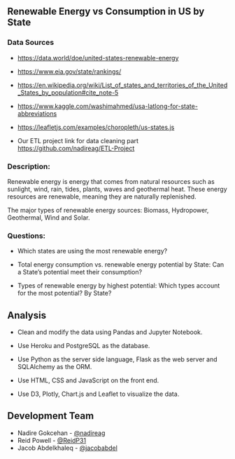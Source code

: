 ## Renewable Energy vs Consumption in US by State

### Data Sources

* https://data.world/doe/united-states-renewable-energy

* https://www.eia.gov/state/rankings/

* https://en.wikipedia.org/wiki/List_of_states_and_territories_of_the_United_States_by_population#cite_note-5

* https://www.kaggle.com/washimahmed/usa-latlong-for-state-abbreviations

* https://leafletjs.com/examples/choropleth/us-states.js

* Our ETL project link for data cleaning part https://github.com/nadireag/ETL-Project

### Description:

Renewable energy is energy that comes from natural resources such as sunlight, wind, rain, tides, plants, waves and geothermal heat. These energy resources are renewable, meaning they are naturally replenished.

The major types of renewable energy sources: Biomass, Hydropower, Geothermal, Wind and Solar.

### Questions:

* Which states are using the most renewable energy?

* Total energy consumption vs. renewable energy potential by State: Can a State’s potential meet their consumption?

* Types of renewable energy by highest potential: Which types account for the most potential? By State?

## Analysis

* Clean and modify the data using Pandas and Jupyter Notebook.

* Use Heroku and PostgreSQL as the database.

* Use Python as the server side language, Flask as the web server and SQLAlchemy as the ORM.

* Use HTML, CSS and JavaScript on the front end.

* Use D3, Plotly, Chart.js and Leaflet to visualize the data. 


## Development Team
* Nadire Gokcehan - [@nadireag](https://github.com/nadireag)
* Reid Powell - [@ReidP31](https://github.com/ReidP31)
* Jacob Abdelkhaleq - [@jacobabdel](https://github.com/jacobabdel)

